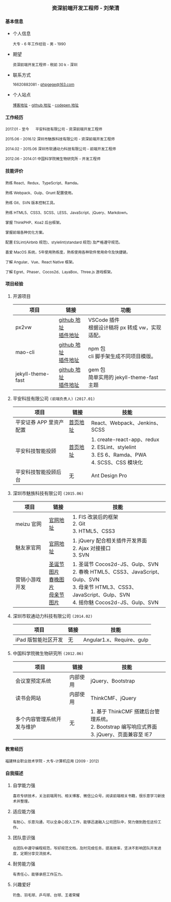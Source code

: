 <center><h3>资深前端开发工程师 - 刘荣清</h3></center>

#### 基本信息

- 个人信息

   <small>大专 - 6 年工作经验 - 男 - 1990</small>

- 期望

  <small>资深前端开发工程师 - 税前 30 k - 深圳</small>

- 联系方式

  <small>16620882081 - phpgege@163.com</small>

- 个人站点

  <small>[博客地址](https://www.liurongqing.com) - [github 地址](https://www.github.com/liurongqing) - [codepen 地址](https://codepen.io/liurongqing)</small>

#### 工作经历

<small>2017.01 - 至今 &nbsp;&nbsp;&nbsp;&nbsp;    平安科技有限公司 - 资深前端开发工程师</small>

<small>2015.06 - 2016.12 深圳市魅族科技有限公司 - 资深前端开发工程师</small>

<small>2014.02 - 2015.06 深圳市软通动力科技有限公司 - 前端开发工程师</small>

<small>2012.06 - 2014.01 中国科学院微生物研究所 - 开发工程师</small>

#### 技能评价

<small>熟练 React、Redux、TypeScript、Ramda。</small>

<small>熟练 Webpack、Gulp、Grunt 配置使用。</small>

<small>熟练 Git、SVN 版本控制工具。</small>

<small>熟练 HTML5、CSS3、SCSS、LESS、JavaScript、jQuery、Markdown。</small>

<small>掌握 ThinkPHP、Koa2 后台框架。</small>

<small>掌握前端各种优化方案。</small>

<small>配置 ESLint(Airbnb 规范)、stylelint(standard 规范) 及严格遵守规范。</small>

<small>喜爱 MacOS 系统，5年使用熟练度，熟练使用各种软件常用命令及快捷键。</small>

<small>了解 Angular、Vue、React Native 框架。</small>

<small>了解 Egret、Phaser、Cocos2d、LayaBox、Three.js 游戏框架。</small>




#### 项目经验

1. 开源项目

    | 项目              | 链接                                                         | 功能        |
    | ----------------- | ------------------------------------------------------------ | ----------- |
    | px2vw             | [github 地址](https://github.com/liurongqing/px2vw)<br />[插件地址](https://marketplace.visualstudio.com/items?itemName=liurongqing.px2vw) | VSCode 插件<br />根据设计稿将 px 转成 vw，实现适配。 |
    | mao-cli           | [github 地址](https://github.com/liurongqing/mao-cli)<br />[插件地址](https://www.npmjs.com/package/mao-cli)            | npm 包<br />cli 脚手架生成不同项目模版。 |
    | jekyll-theme-fast | [github 地址](https://github.com/liurongqing/jekyll-theme-fast)<br />[插件地址](https://rubygems.org/gems/jekyll-theme-fast)                      | gem 包<br />简单实用的 jekyll-theme-fast 主题 |

2. 平安科技有限公司 `(前端负责人)` `(2017.01)`

    | 项目                    | 链接                                                       | 技能                     |
    | ----------------------- | ---------------------------------------------------------- | ------------------------ |
    | 平安证券 APP 里资产配置 | [首页地址](https://asset.stock.pingan.com/mobile/map.html) | React、Webpack、Jenkins、SCSS |
    | 平安科技智能投顾        | [首页地址](https://pyxis.pingan.com/login/home)            | 1. create-react-app、redux<br />2. ESLint、stylelint<br />3. ES 6、Ramda、PWA<br />4. SCSS、CSS 模块化 |
    | 平安科技智能投顾后台    | 无                                                         | Ant Design Pro           |


3. 深圳市魅族科技有限公司 `(2015.06)`

   | 项目           | 链接                                                         | 技能                                                         |
   | -------------- | ------------------------------------------------------------ | ------------------------------------------------------------ |
   | meizu 官网     | [官网地址](https://www.meizu.com/)                           | 1. FIS 改装后的框架<br />2. Git<br />3. HTML5、CSS3          |
   | 魅友家官网     | [官网地址](http://myj.meizu.com/)                            | 1. jQuery 配合相关插件开发界面<br />2. Ajax 对接接口<br />3. SVN |
   | 营销小游戏开发 | [圣诞节图片](https://sqa-res.oss-cn-beijing.aliyuncs.com/resume/3411534042240_.pic.jpg)<br />[春晚图片](https://sqa-res.oss-cn-beijing.aliyuncs.com/resume/3421534042240_.pic.jpg)<br />[母亲节图片](https://sqa-res.oss-cn-beijing.aliyuncs.com/resume/3431534042240_.pic.jpg) | 1. 圣诞节 Cocos2d-JS、Gulp、SVN<br />2. 春晚 HTML5、CSS3、JavaScript、Gulp、SVN<br />3. 母亲节 HTML3、CSS3、JavaScript、Gulp、SVN<br />4. 摇你魅 Cocos2d-JS、Gulp、SVN<br /> |

4. 深圳市软通动力科技有限公司 `(2014.02)`

   | 项目                | 链接 | 技能                 |
   | ------------------- | ---- | -------------------- |
   | iPad 版智能社区开发 |    无  | Angular1.x、Require、gulp |

5. 中国科学院微生物研究所 `(2012.06)`

   | 项目                       | 链接     | 技能                                                         |
   | -------------------------- | -------- | ------------------------------------------------------------ |
   | 会议室预定系统             | 内部使用 | jQuery、Bootstrap                                            |
   | 读书会网站                 | 内部使用 | ThinkCMF、jQuery                                             |
   | 多个内容管理系统开发与维护 | 无       | 1. 基于 ThinkCMF 搭建后台管理系统。<br />2. Bootstrap 编写响应式界面<br />3. jQuery、页面兼容至 IE7 |

#### 教育经历

<small>福建林业职业技术学院 - 大专-计算机应用 (2009 - 2012)</small>

#### 自我描述

1. 自学能力强

   <small>喜欢专研技术，关注前端周刊、相关博客、微信公众号，阅读前端相关书籍，很乐意学习新技术并整理。</small>

2. 适应能力强

   <small>有耐心、乐意沟通，可以全身心投入工作，能够迅速融入公司团队中，努力做到胜任这份工作。</small>

3. 团队意识强

   <small>在团队中遵守编程规范，写好规范文档，及时完成任务，提高效率，坚决不影响团队开发进度，定期分享交流技术。</small>

4. 耐劳能力强

   <small>有责任心，能够承担工作压力。</small>

5. 兴趣爱好

   <small>钓鱼、羽毛球、乒乓球、台球、王者荣耀</small>

